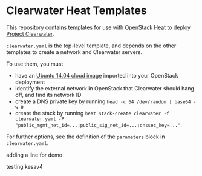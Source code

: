 # Clearwater Heat Templates

This repository contains templates for use with [OpenStack Heat](https://wiki.openstack.org/wiki/Heat) to deploy [Project Clearwater](http://www.projectclearwater.org).

`clearwater.yaml` is the top-level template, and depends on the other templates to create a network and Clearwater servers.

To use them, you must

-   have an [Ubuntu 14.04 cloud image](http://cloud-images.ubuntu.com/trusty/current/) imported into your OpenStack deployment
-   identify the external network in OpenStack that Clearwater should hang off, and find its network ID
-   create a DNS private key by running `head -c 64 /dev/random | base64 -w 0`
-   create the stack by running `heat stack-create clearwater -f clearwater.yaml -P "public_mgmt_net_id=...;public_sig_net_id=...;dnssec_key=..."`.

For further options, see the definition of the `parameters` block in `clearwater.yaml`.

adding a line for demo

testing kesav4
